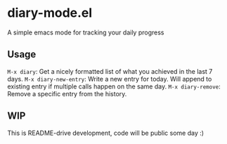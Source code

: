 # diary-mode.el

A simple emacs mode for tracking your daily progress

## Usage

`M-x diary`: Get a nicely formatted list of what you achieved in the last 7 days.
`M-x diary-new-entry`: Write a new entry for today. Will append to existing entry if multiple calls happen on the same day.
`M-x diary-remove`: Remove a specific entry from the history.

## WIP

This is README-drive development, code will be public some day :)
